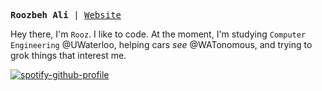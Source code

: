 <p>
<pre>
<strong>Roozbeh Ali</strong> | <a href="https://roozbehali.com/" target="_blank">Website</a>
</pre>
</p>


<div>
  
  Hey there, I'm `Rooz`. I like to code. At the moment, I'm studying `Computer Engineering` @UWaterloo, helping cars _see_ @WATonomous, and trying to grok things that interest me.
</div>

[![spotify-github-profile](https://spotify-github-profile.vercel.app/api/view?uid=vtuzyimbs6xxl75x73yo2tom2&cover_image=true&theme=natemoo-re&show_offline=false&background_color=000000&interchange=false&bar_color=7d7d7d&bar_color_cover=false)](.)
